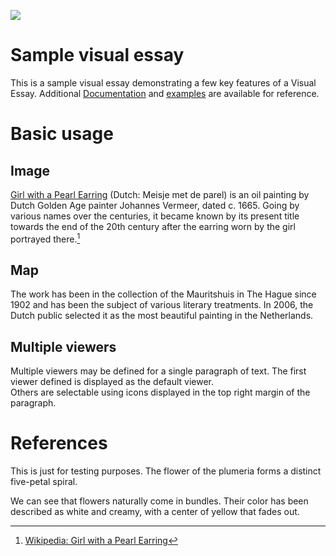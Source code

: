 <a href="https://juncture-digital.org"><img src="https://juncture-digital.org/images/ve-button.png"></a>

<param ve-config 
       title="Plumeria"
       author="JSTOR Labs team"
       banner="Plumeria_alba_Blanco1.39.jpg" 
       layout="vertical">

<!-- Entities discussed throughout the essay are typically defined before the essay text and
     are thus available in all text.  Entity identifiers (QIDs) can be found in either
     Wikipedia or Wikidata (https://www.wikidata.org)> -->
<param ve-entity eid="Q185372"> <!-- Girl with a Pearl Earring painting -->
<param ve-entity eid="Q41264"> <!-- Johannes Vermeer -->
<param ve-entity eid="Q221092"> <!-- Mauritshuis -->
<param ve-entity eid="Q36600"> <!-- The Hague -->

# Sample visual essay

This is a sample visual essay demonstrating a few key features of a Visual Essay. Additional [Documentation](https://github.com/JSTOR-Labs/juncture/wiki) and [examples](https://jstor-labs.github.io/juncture-examples) are available for reference.
<param ve-image 
       manifest="https://iiif.juncture-digital.org/manifest/6dd738aed85597cac540ad31dd5818e86ef7f2918c7b43a9eb3123d5538e6e4c">

# Basic usage

## Image

[Girl with a Pearl Earring](https://en.wikipedia.org/wiki/Girl_with_a_Pearl_Earring) (Dutch: Meisje met de parel) is an oil painting by Dutch Golden Age painter Johannes Vermeer, 
dated c. 1665. Going by various names over the centuries, it became known by its present title towards the end of the 
20th century after the earring worn by the girl portrayed there.[^1]
<param ve-image 
       label="Girl with a Pearl Earring" 
       description="painting by Johannes Vermeer" 
       license="public domain" 
       url="https://upload.wikimedia.org/wikipedia/commons/0/0f/1665_Girl_with_a_Pearl_Earring.jpg">

## Map

The work has been in the collection of the Mauritshuis in The Hague since 1902 and has been the subject of various 
literary treatments. In 2006, the Dutch public selected it as the most beautiful painting in the Netherlands.
<param ve-map center="Q36600" zoom="11" prefer-geojson>

## Multiple viewers

Multiple viewers may be defined for a single paragraph of text.  The first viewer defined is displayed as the default viewer.  
Others are selectable using icons displayed in the top right margin of the paragraph.
<param ve-image 
       manifest="https://iiif.juncture-digital.org/manifest/6dd738aed85597cac540ad31dd5818e86ef7f2918c7b43a9eb3123d5538e6e4c">
<param ve-map center="Q36600" zoom="11">

# References

[^1]: [Wikipedia: Girl with a Pearl Earring](https://en.wikipedia.org/wiki/Girl_with_a_Pearl_Earring)


This is just for testing purposes. The <span data-mouseover-image-zoomto="125,291,674,281"> flower </span>of the plumeria forms a distinct five-petal spiral.
<param ve-image
url="Plumeria_alba_Blanco1.39.jpg"
label="Plumerai alba"
description="Plumeria botanical drawings"
license="public domain"
fit="contain">

We can see that flowers naturally come in bundles. Their color has been described as white and creamy, with a center of yellow that fades out.
<param ve-compare
url="Plumeria_alba.jpg"
label="closeup view of a plumeria flower"
description="closeup view of a plumeria flower"
license="public domain">
<param ve-compare
url="Plumeria-0006-Zachi-Evenor.jpg"
label="distribution of plumeria flower cluster"
description="distribution of plumeria flower cluster, notice the bundling of flowers"
license="public domain">
